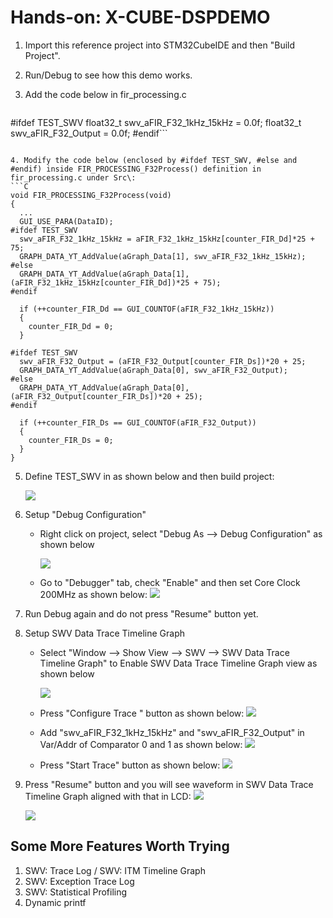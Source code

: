 # Hands-on: X-CUBE-DSPDEMO

1. Import this reference project into STM32CubeIDE and then "Build Project".

2. Run/Debug to see how this demo works.

3. Add the code below in fir_processing.c

   ```C
#ifdef TEST_SWV
   float32_t swv_aFIR_F32_1kHz_15kHz = 0.0f;
   float32_t swv_aFIR_F32_Output = 0.0f;
   #endif```
   ```
   
4. Modify the code below (enclosed by #ifdef TEST_SWV, #else and #endif) inside FIR_PROCESSING_F32Process() definition in fir_processing.c under Src\:
   ```C
void FIR_PROCESSING_F32Process(void)
{ 
     ...
     GUI_USE_PARA(DataID);
#ifdef TEST_SWV
     swv_aFIR_F32_1kHz_15kHz = aFIR_F32_1kHz_15kHz[counter_FIR_Dd]*25 + 75;
     GRAPH_DATA_YT_AddValue(aGraph_Data[1], swv_aFIR_F32_1kHz_15kHz);
   #else
     GRAPH_DATA_YT_AddValue(aGraph_Data[1], (aFIR_F32_1kHz_15kHz[counter_FIR_Dd])*25 + 75);
   #endif

     if (++counter_FIR_Dd == GUI_COUNTOF(aFIR_F32_1kHz_15kHz))
     {
       counter_FIR_Dd = 0;
     }

   #ifdef TEST_SWV
     swv_aFIR_F32_Output = (aFIR_F32_Output[counter_FIR_Ds])*20 + 25;
     GRAPH_DATA_YT_AddValue(aGraph_Data[0], swv_aFIR_F32_Output);
#else
     GRAPH_DATA_YT_AddValue(aGraph_Data[0], (aFIR_F32_Output[counter_FIR_Ds])*20 + 25);
   #endif

     if (++counter_FIR_Ds == GUI_COUNTOF(aFIR_F32_Output))
     {
       counter_FIR_Ds = 0;
     }
   }
   ```
   
   
   
5. Define TEST_SWV in as shown below and then build project:

   ![](../../docs/imgs/hands-on/x-cube-dspdemo_define_TEST_SWV.png)
   
   
   
6. Setup "Debug Configuration"

   * Right click on project, select "Debug As --> Debug Configuration" as shown below
     
     ![](../../docs/imgs/hands-on/x-cube-dspdemo_debug_configurations.png)
     
     
     
   * Go to "Debugger" tab, check "Enable" and then set Core Clock 200MHz as shown below:
![](../../docs/imgs/hands-on/x-cube-dspdemo_debug_configurations_swv.png)
     

   

7. Run Debug again and do not press "Resume" button yet.

8. Setup SWV Data Trace Timeline Graph

   * Select "Window --> Show View --> SWV --> SWV Data Trace Timeline Graph" to Enable SWV Data Trace Timeline Graph view as shown below

     ![](../../docs/imgs/hands-on/x-cube-dspdemo_swv_data_trace_timeline_graph.png)
   
   
   
   * Press "Configure Trace " button as shown below:
     ![](../../docs/imgs/hands-on/x-cube-dspdemo_swv_data_trace_timeline_graph_config.png)
   
   
   
   * Add "swv_aFIR_F32_1kHz_15kHz" and "swv_aFIR_F32_Output" in Var/Addr of Comparator 0 and 1 as shown below:
     ![](../../docs/imgs/hands-on/x-cube-dspdemo_swv_data_trace_timeline_graph_add_var.png)
   
   
   
   * Press "Start Trace" button as shown below:
     ![](../../docs/imgs/hands-on/x-cube-dspdemo_swv_data_trace_timeline_graph_start-trace.png)
   
   
   
9. Press "Resume" button and you will see waveform in SWV Data Trace Timeline Graph aligned with that in LCD:
   ![](../../docs/imgs/hands-on/x-cube-dspdemo_swv_data_trace_timeline_graph_resume.png)
   

   ![](../../docs/imgs/hands-on/x-cube-dspdemo_swv_data_trace_timeline_graph_waveform.png)

## Some More Features Worth Trying

1. SWV: Trace Log / SWV: ITM Timeline Graph
2. SWV: Exception Trace Log
3. SWV: Statistical Profiling
4. Dynamic printf